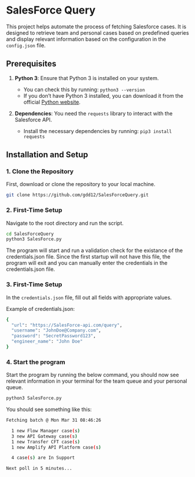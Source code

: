 # SalesForce Query

This project helps automate the process of fetching Salesforce cases. It is designed to retrieve team and personal cases based on predefined queries and display relevant information based on the configuration in the `config.json` file.

## Prerequisites

1. **Python 3**: Ensure that Python 3 is installed on your system.
	- You can check this by running: 
		```python3 --version```
	- If you don’t have Python 3 installed, you can download it from the official [Python website](https://www.python.org/downloads/).

2. **Dependencies**: You need the `requests` library to interact with the Salesforce API.
	- Install the necessary dependencies by running:
		```pip3 install requests```

## Installation and Setup

### 1. Clone the Repository

First, download or clone the repository to your local machine.

```bash
git clone https://github.com/gdd12/SalesForceQuery.git
```

### 2. First-Time Setup

Navigate to the root directory and run the script.
```bash
cd SalesForceQuery
python3 SalesForce.py
```

The program will start and run a validation check for the existance of the credentials.json file. Since the first startup will not have this file, the program will exit and you can manually enter the credentials in the credentials.json file.

### 3. First-Time Setup
In the ```credentials.json``` file, fill out all fields with appropriate values.

Example of credentials.json:
```bash
{
  "url": "https://SalesForce-api.com/query",
  "username": "JohnDoe@Company.com",
  "password": "SecretPassword123",
  "engineer_name": "John Doe"
}
```

### 4. Start the program

Start the program by running the below command, you should now see relevant information in your terminal for the team queue and your personal queue.

```bash
python3 SalesForce.py
```

You should see something like this:
```bash
Fetching batch @ Mon Mar 31 08:46:26

  1 new Flow Manager case(s)
  3 new API Gateway case(s)
  1 new Transfer CFT case(s)
  1 new Amplify API Platform case(s)

  4 case(s) are In Support

Next poll in 5 minutes...
```